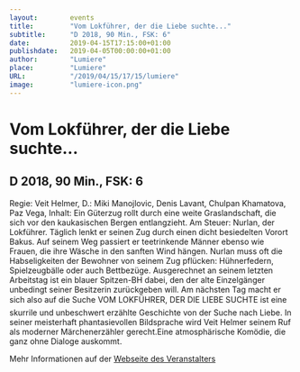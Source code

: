 ```yaml
---
layout:        events
title:         "Vom Lokführer, der die Liebe suchte..."
subtitle:      "D 2018, 90 Min., FSK: 6"
date:          2019-04-15T17:15:00+01:00
publishdate:   2019-04-05T00:00:00+01:00
author:        "Lumiere"
place:         "Lumiere"
URL:           "/2019/04/15/17/15/lumiere"
image:         "lumiere-icon.png"
---
```


Vom Lokführer, der die Liebe suchte...
===========

D 2018, 90 Min., FSK: 6
-----------

Regie: Veit Helmer, D.: Miki Manojlovic, Denis Lavant, Chulpan Khamatova, Paz Vega, Inhalt: Ein Güterzug rollt durch eine weite Graslandschaft, die sich vor den kaukasischen Bergen entlangzieht. Am Steuer: Nurlan, der Lokführer. Täglich  lenkt er seinen Zug durch einen dicht besiedelten Vorort Bakus. Auf seinem Weg passiert er teetrinkende Männer ebenso wie Frauen, die ihre Wäsche in den sanften Wind hängen. Nurlan muss oft die Habseligkeiten der Bewohner von seinem Zug pflücken: Hühnerfedern, Spielzeugbälle oder auch Bettbezüge.  Ausgerechnet an seinem letzten Arbeitstag ist ein blauer Spitzen-BH dabei, den der alte Einzelgänger unbedingt seiner Besitzerin zurückgeben will. Am nächsten Tag macht er sich also auf die Suche VOM LOKFÜHRER, DER DIE LIEBE SUCHTE ist eine skurrile und unbeschwert erzählte Geschichte von der Suche nach Liebe. In seiner meisterhaft phantasievollen Bildsprache wird Veit Helmer seinem Ruf als moderner Märchenerzähler gerecht.Eine atmosphärische Komödie, die ganz ohne Dialoge auskommt.

Mehr Informationen auf der [Webseite des Veranstalters](http://www.lumiere.de/19/04/lokfuehrer.htm)
